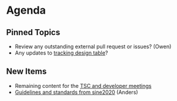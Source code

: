 Agenda
======

Pinned Topics
-------------
* Review any outstanding external pull request or issues? (Owen)
* Any updates to [tracking design table](https://github.com/mantidproject/documents/blob/master/Project-Management/TechnicalSteeringCommittee/reports/TSC-TrackingDesignProposals.md)?

New Items
---------
* Remaining content for the [TSC and developer meetings](http://www.mantidproject.org/Category:Workshop2016) 
* [Guidelines and standards from sine2020](https://github.com/mantidproject/documents/blob/master/Project-Management/TechnicalSteeringCommittee/reports/GuidelinesAndStandards.md) (Anders)


